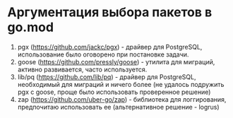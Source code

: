 # Аргументация выбора пакетов в go.mod

1. pgx (https://github.com/jackc/pgx) - драйвер для PostgreSQL, использование было оговорено при постановке задачи.
2. goose (https://github.com/pressly/goose) - утилита для миграций, активно развивается, часто используется.
3. lib/pq (https://github.com/lib/pq) - драйвер для PostgreSQL, необходимый для миграций и ничего более (не удалось подружить pgx с goose, проще было использовать проверенное решение)
4. zap (https://github.com/uber-go/zap) - библиотека для логгирования, предпочитаю использовать ее (альтернативное решение - logrus)
